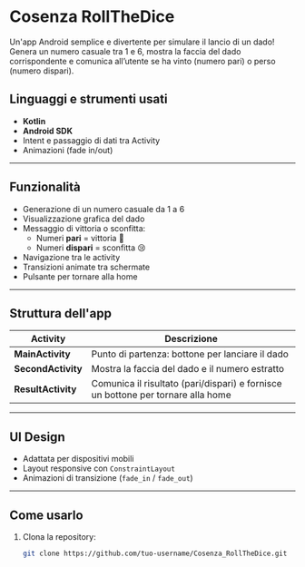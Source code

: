 # Cosenza RollTheDice

Un'app Android semplice e divertente per simulare il lancio di un dado! Genera un numero casuale tra 1 e 6, mostra la faccia del dado corrispondente e comunica all’utente se ha vinto (numero pari) o perso (numero dispari).

## Linguaggi e strumenti usati

- **Kotlin**
- **Android SDK**
- Intent e passaggio di dati tra Activity
- Animazioni (fade in/out)

---

## Funzionalità

- Generazione di un numero casuale da 1 a 6
- Visualizzazione grafica del dado
- Messaggio di vittoria o sconfitta:
  - Numeri **pari** = vittoria 🎉
  - Numeri **dispari** = sconfitta 😢
- Navigazione tra le activity
- Transizioni animate tra schermate
- Pulsante per tornare alla home

---

## Struttura dell'app

| Activity        | Descrizione |
|----------------|-------------|
| **MainActivity**    | Punto di partenza: bottone per lanciare il dado |
| **SecondActivity**  | Mostra la faccia del dado e il numero estratto |
| **ResultActivity**  | Comunica il risultato (pari/dispari) e fornisce un bottone per tornare alla home |

---

## UI Design

- Adattata per dispositivi mobili
- Layout responsive con `ConstraintLayout`
- Animazioni di transizione (`fade_in` / `fade_out`)

---

## Come usarlo

1. Clona la repository:
   ```bash
   git clone https://github.com/tuo-username/Cosenza_RollTheDice.git
